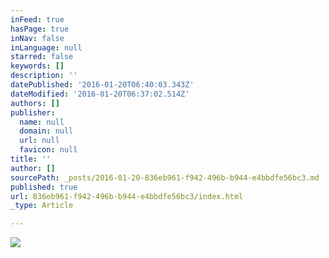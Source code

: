 ```yaml
---
inFeed: true
hasPage: true
inNav: false
inLanguage: null
starred: false
keywords: []
description: ''
datePublished: '2016-01-20T06:40:03.343Z'
dateModified: '2016-01-20T06:37:02.514Z'
authors: []
publisher:
  name: null
  domain: null
  url: null
  favicon: null
title: ''
author: []
sourcePath: _posts/2016-01-20-836eb961-f942-496b-b944-e4bbdfe56bc3.md
published: true
url: 836eb961-f942-496b-b944-e4bbdfe56bc3/index.html
_type: Article

---
```

![](https://the-grid-user-content.s3-us-west-2.amazonaws.com/37a37b4c-2b34-4ad2-b806-0643ad4a6fdc.jpg)